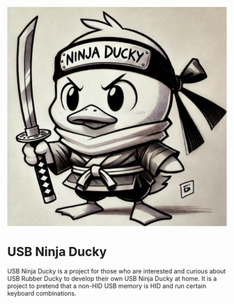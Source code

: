 ![Ninja Ducky](/ninja-ducky.png)

# USB Ninja Ducky
USB Ninja Ducky is a project for those who are interested and curious about USB Rubber Ducky to develop their own USB Ninja Ducky at home. It is a project to pretend that a non-HID USB memory is HID and run certain keyboard combinations.

